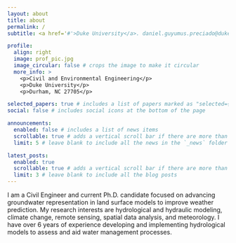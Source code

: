```yaml
---
layout: about
title: about
permalink: /
subtitle: <a href='#'>Duke University</a>. daniel.guyumus.preciado@duke.edu

profile:
  align: right
  image: prof_pic.jpg
  image_circular: false # crops the image to make it circular
  more_info: >
    <p>Civil and Environmental Engineering</p>
    <p>Duke University</p>
    <p>Durham, NC 27705</p>

selected_papers: true # includes a list of papers marked as "selected={true}"
social: false # includes social icons at the bottom of the page

announcements:
  enabled: false # includes a list of news items
  scrollable: true # adds a vertical scroll bar if there are more than 3 news items
  limit: 5 # leave blank to include all the news in the `_news` folder

latest_posts:
  enabled: true
  scrollable: true # adds a vertical scroll bar if there are more than 3 new posts items
  limit: 3 # leave blank to include all the blog posts
---
```


I am a Civil Engineer and current Ph.D. candidate focused on advancing groundwater representation in land surface models to improve weather prediction. My research interests are hydrological and hydraulic modeling, climate change, remote sensing, spatial data analysis, and meteorology. I have over 6 years of experience developing and implementing hydrological models to assess and aid water management processes.

